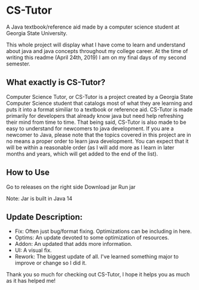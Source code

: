 # CS-Tutor
A Java textbook/reference aid made by a computer science student at Georgia State University.

This whole project will display what I have come to learn and understand about java and java concepts throughout my college
career. At the time of writing this readme (April 24th, 2019) I am on my final days of my second semester.


## What exactly is CS-Tutor?
Computer Science Tutor, or CS-Tutor is a project created by a Georgia State Computer Science student that catalogs most of
what they are learning and puts it into a format similiar to a textbook or reference aid. CS-Tutor is made primarily for
developers that already know java but need help refreshing their mind from time to time. That being said, CS-Tutor is also
made to be easy to understand for newcomers to java development. If you are a newcomer to Java, please note that the topics
covered in this project are in no means a proper order to learn java development. You can expect that it will be within a
reasonable order (as I will add more as I learn in later months and years, which will get added to the end of the list).

## How to Use
Go to releases on the right side
Download jar
Run jar

Note: Jar is built in Java 14

## Update Description:
- Fix: Often just bug/format fixing. Optimizations can be including in here.
- Optims: An update devoted to some optimization of resources.
- Addon: An updated that adds more information.
- UI: A visual fix.
- Rework: The biggest update of all. I've learned something major to improve or change so I did it.


Thank you so much for checking out CS-Tutor, I hope it helps you as much as it has helped me!
